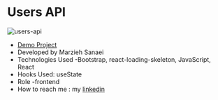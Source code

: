 # Users API
![users-api](https://github.com/user-attachments/assets/d236d70f-aa42-4988-a49d-c31dca462b0c)
- [Demo Project](https://users-api-nine.vercel.app/)
- Developed by Marzieh Sanaei
- Technologies Used -Bootstrap, react-loading-skeleton, JavaScript, React
- Hooks Used: useState
- Role -frontend
- How to reach me : my
[linkedin](https://www.linkedin.com/in/marzieh-sanaei99)
